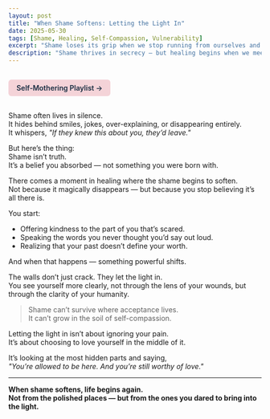 ```yaml
---
layout: post
title: "When Shame Softens: Letting the Light In"
date: 2025-05-30
tags: [Shame, Healing, Self-Compassion, Vulnerability]
excerpt: "Shame loses its grip when we stop running from ourselves and start offering compassion to the parts we were taught to hide."
description: "Shame thrives in secrecy — but healing begins when we meet it with kindness. This post explores how self-acceptance dissolves shame’s hold and opens us to light."
---
```


<a href="https://music.youtube.com/playlist?list=PLuO5E1rh5RqIzePJeOjdXo62gwnYJ748_&si=NvtF0mzI9Sx2IoPu&shuffle=1" 
   target="_blank" 
   class="back-button"
   style="display:inline-block; margin: 1rem auto; background-color: #F4D3D8; color: #1A2D41; padding: 0.5rem 1rem; border-radius: 6px; font-weight: 600; text-decoration: none;">
  Self‑Mothering Playlist →
</a>

Shame often lives in silence.  
It hides behind smiles, jokes, over-explaining, or disappearing entirely.  
It whispers, *"If they knew this about you, they’d leave."*

But here’s the thing:  
Shame isn’t truth.  
It’s a belief you absorbed — not something you were born with.

There comes a moment in healing where the shame begins to soften.  
Not because it magically disappears — but because you stop believing it’s all there is.

You start:
- Offering kindness to the part of you that’s scared.
- Speaking the words you never thought you’d say out loud.
- Realizing that your past doesn’t define your worth.

And when that happens — something powerful shifts.

The walls don’t just crack. They let the light in.  
You see yourself more clearly, not through the lens of your wounds, but through the clarity of your humanity.

> Shame can’t survive where acceptance lives.  
> It can’t grow in the soil of self-compassion.

Letting the light in isn’t about ignoring your pain.  
It’s about choosing to love yourself in the middle of it.

It’s looking at the most hidden parts and saying,  
*"You’re allowed to be here. And you’re still worthy of love."*

---

**When shame softens, life begins again.  
Not from the polished places — but from the ones you dared to bring into the light.**
